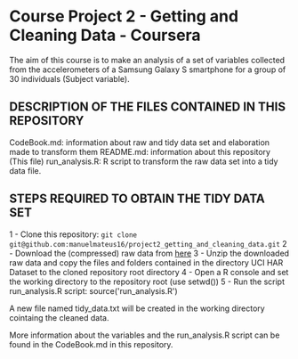 # Course Project 2 - Getting and Cleaning Data - Coursera

The aim of this course is to make an analysis of a set of variables collected from the accelerometers of a Samsung Galaxy S smartphone for a group of 30 individuals (Subject variable).

## DESCRIPTION OF THE FILES CONTAINED IN THIS REPOSITORY

CodeBook.md: information about raw and tidy data set and elaboration made to transform them
README.md: information about this repository (This file)
run_analysis.R: R script to transform the raw data set into a tidy data file.

## STEPS REQUIRED TO OBTAIN THE TIDY DATA SET

1 - Clone this repository: `git clone git@github.com:manuelmateus16/project2_getting_and_cleaning_data.git`
2 - Download the (compressed) raw data from [here](https://d396qusza40orc.cloudfront.net/getdata%2Fprojectfiles%2FUCI%20HAR%20Dataset.zip)
3 - Unzip the downloaded raw data and copy the files and folders contained in the directory UCI HAR Dataset to the cloned repository root directory
4 - Open a R console and set the working directory to the repository root (use setwd())
5 - Run the script run_analysis.R script: source('run_analysis.R')

A new file named tidy_data.txt will be created in the working directory cointaing the cleaned data.

More information about the variables and the run_analysis.R script can be found in the CodeBook.md in this repository.